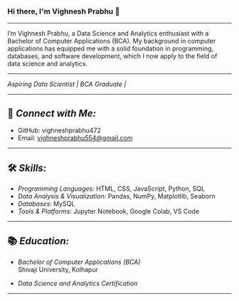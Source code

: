 
### Hi there, I'm Vighnesh Prabhu 👋
---

I’m Vighnesh Prabhu, a Data Science and Analytics enthusiast with a Bachelor of Computer Applications (BCA). My background in computer applications has equipped me with a solid foundation in programming, databases, and software development, which I now apply to the field of data science and analytics.

---

*Aspiring Data Scientist | BCA Graduate |*

---

## 🔗 *Connect with Me:*
- GitHub: vighneshprabhu472
- Email: vighneshprabhu554@gmail.com

---

## 🛠 *Skills:*
- *Programming Languages:* HTML, CSS, JavaScript, Python, SQL
- *Data Analysis & Visualization:* Pandas, NumPy, Matplotlib, Seaborn
- *Databases:* MySQL
- *Tools & Platforms:* Jupyter Notebook, Google Colab, VS Code

---

## 📚 *Education:*
- *Bachelor of Computer Applications (BCA)*  
  Shivaji University, Kolhapur

- *Data Science and Analytics Certification*  
  

---


